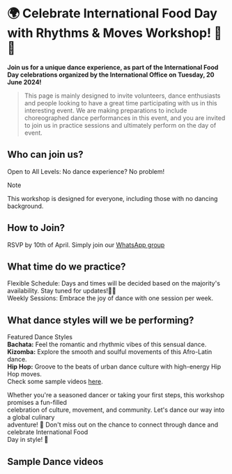 # 🌍 Celebrate International Food Day with Rhythms & Moves Workshop! 🕺💃 
**Join us for a unique dance experience, as part of the International Food Day celebrations organized by the International Office on Tuesday, 20 June 2024!**
> This page is mainly designed to invite volunteers, dance enthusiasts and people looking to have a great time participating with us in this interesting event. We are making preparations to include choreographed dance performances in this event, and you are invited to join us in practice sessions and ultimately perform on the day of event.

## Who can join us?
Open to All Levels: No dance experience? No problem!
> [!NOTE]
> This workshop is designed for everyone, including those with no dancing background. 

## How to Join?
RSVP by 10th of April. Simply join our [WhatsApp group](https://chat.whatsapp.com/FfuQal3UD0IHbM3ELuAYD7)

## What time do we practice?
Flexible Schedule: Days and times will be decided based on the majority's availability. Stay tuned for updates!🕺💃 <br>
Weekly Sessions: Embrace the joy of dance with one session per week. 

## What dance styles will we be performing?
Featured Dance Styles<br>
**Bachata:** Feel the romantic and rhythmic vibes of this sensual dance. <br>
**Kizomba:** Explore the smooth and soulful movements of this Afro-Latin dance. <br>
**Hip Hop:** Groove to the beats of urban dance culture with high-energy Hip Hop moves. <br>
Check some sample videos [here](https://github.com/AStA-Lemgo/FoodNCultureFestival2024#sample-dance-videos).

Whether you're a seasoned dancer or taking your first steps, this workshop promises a fun-filled  
celebration of culture, movement, and community. Let's dance our way into a global culinary  
adventure! 
🌟 Don't miss out on the chance to connect through dance and celebrate International Food  
Day in style! 🌟

## Sample Dance videos
